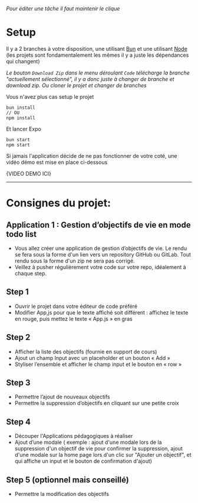 *Pour éditer une tâche il faut maintenir le clique*

# Setup
Il y a 2 branches à votre disposition, une utilisant [Bun](https://github.com/Projets-Next-U-Jordan/todo_rn/tree/bun) et une utilisant [Node](https://github.com/Projets-Next-U-Jordan/todo_rn/tree/node) (les projets sont fondamentalement les mêmes il y a juste les dépendances qui changent)

_Le bouton `Download Zip` dans le menu déroulant `Code` télécharge la branche "actuellement sélectionné", il y a donc juste à changer de branche et download zip. Ou cloner le projet et changer de branches_

Vous n'avez plus cas setup le projet
```
bun install
// OU
npm install
```

Et lancer Expo
```
bun start
npm start
```

Si jamais l'application décide de ne pas fonctionner de votre coté, une vidéo démo est mise en place ci-dessous

{VIDEO DEMO ICI}

---

# Consignes du projet:

## Application 1 : Gestion dʼobjectifs de vie en mode todo list
- Vous allez créer une application de gestion dʼobjectifs de vie. Le rendu se fera sous la forme d'un lien vers un repository GitHub ou GitLab. Tout rendu sous la forme d'un zip ne sera pas corrigé.
- Veillez à pusher régulièrement votre code sur votre repo, idéalement à chaque step.
## Step 1
- Ouvrir le projet dans votre éditeur de code préféré
- Modifier App,js pour que le texte affiché soit différent : affichez le texte en rouge, puis mettez le texte « App.js » en gras
## Step 2
- Afficher la liste des objectifs (fournie en support de cours)
- Ajout un champ Input avec un placeholder et un bouton « Add »
- Styliser lʼensemble et afficher le champ input et le bouton en « row »
## Step 3
- Permettre lʼajout de nouveaux objectifs
- Permettre la suppression dʼobjectifs en cliquant sur une petite croix
## Step 4
- Découper l'Applications pédagogiques à réaliser
- Ajout dʼune modale ( exemple : ajout d'une modale lors de la suppression d'un objectif de vie pour confirmer la suppression, ajout d'une modale sur la home page lors d'un clic sur "Ajouter un objectif", et qui affiche un input et le bouton de confirmation d'ajout)
## Step 5 (optionnel mais conseillé)
- Permettre la modification des objectifs
